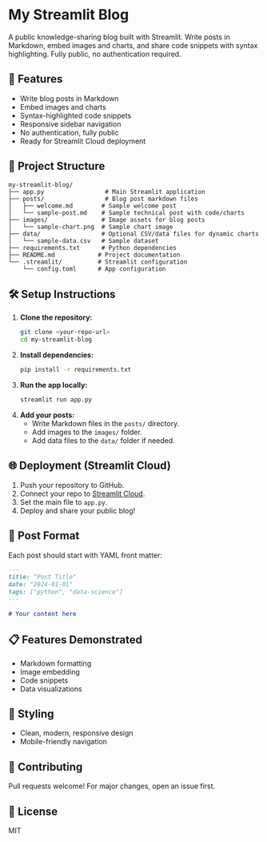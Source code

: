 # My Streamlit Blog

A public knowledge-sharing blog built with Streamlit. Write posts in Markdown, embed images and charts, and share code snippets with syntax highlighting. Fully public, no authentication required.

## 🚀 Features
- Write blog posts in Markdown
- Embed images and charts
- Syntax-highlighted code snippets
- Responsive sidebar navigation
- No authentication, fully public
- Ready for Streamlit Cloud deployment

## 📂 Project Structure
```
my-streamlit-blog/
├── app.py                 # Main Streamlit application
├── posts/                 # Blog post markdown files
│   ├── welcome.md        # Sample welcome post
│   └── sample-post.md    # Sample technical post with code/charts
├── images/               # Image assets for blog posts
│   └── sample-chart.png  # Sample chart image
├── data/                 # Optional CSV/data files for dynamic charts
│   └── sample-data.csv   # Sample dataset
├── requirements.txt      # Python dependencies
├── README.md            # Project documentation
└── .streamlit/          # Streamlit configuration
    └── config.toml      # App configuration
```

## 🛠 Setup Instructions
1. **Clone the repository:**
   ```bash
   git clone <your-repo-url>
   cd my-streamlit-blog
   ```
2. **Install dependencies:**
   ```bash
   pip install -r requirements.txt
   ```
3. **Run the app locally:**
   ```bash
   streamlit run app.py
   ```
4. **Add your posts:**
   - Write Markdown files in the `posts/` directory.
   - Add images to the `images/` folder.
   - Add data files to the `data/` folder if needed.

## 🌐 Deployment (Streamlit Cloud)
1. Push your repository to GitHub.
2. Connect your repo to [Streamlit Cloud](https://streamlit.io/cloud).
3. Set the main file to `app.py`.
4. Deploy and share your public blog!

## 📄 Post Format
Each post should start with YAML front matter:
```markdown
---
title: "Post Title"
date: "2024-01-01"
tags: ["python", "data-science"]
---

# Your content here
```

## 📋 Features Demonstrated
- Markdown formatting
- Image embedding
- Code snippets
- Data visualizations

## 🎨 Styling
- Clean, modern, responsive design
- Mobile-friendly navigation

## 🤝 Contributing
Pull requests welcome! For major changes, open an issue first.

## 📧 License
MIT 